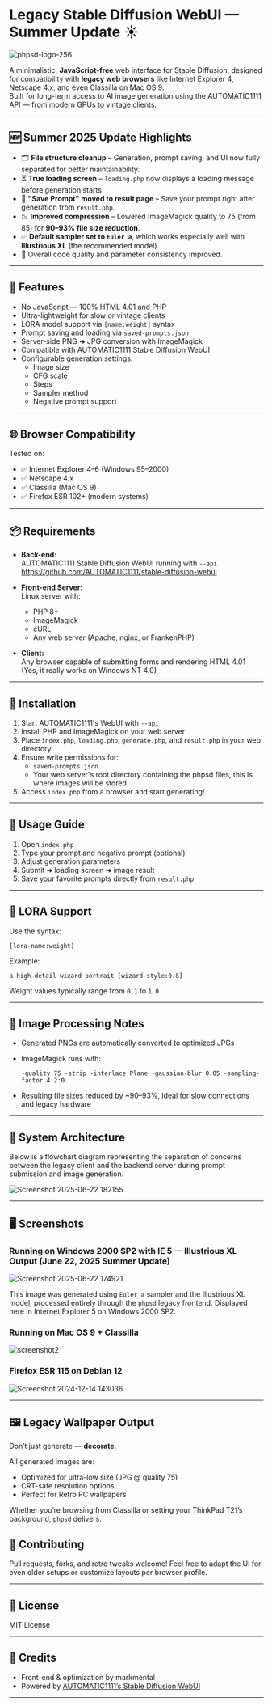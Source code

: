 # Legacy Stable Diffusion WebUI — Summer Update ☀️

![phpsd-logo-256](https://github.com/user-attachments/assets/9ca5934f-97e2-4885-bf06-a93dcfc393a6)

A minimalistic, **JavaScript-free** web interface for Stable Diffusion, designed for compatibility with **legacy web browsers** like Internet Explorer 4, Netscape 4.x, and even Classilla on Mac OS 9.  
Built for long-term access to AI image generation using the AUTOMATIC1111 API — from modern GPUs to vintage clients.

---

## 🆕 Summer 2025 Update Highlights

- 🗂 **File structure cleanup** – Generation, prompt saving, and UI now fully separated for better maintainability.
- ⏳ **True loading screen** – `loading.php` now displays a loading message before generation starts.
- 💾 **"Save Prompt" moved to result page** – Save your prompt right after generation from `result.php`.
- 📉 **Improved compression** – Lowered ImageMagick quality to 75 (from 85) for **90–93% file size reduction**.
- ✅ **Default sampler set to `Euler a`**, which works especially well with **Illustrious XL** (the recommended model).
- 🧼 Overall code quality and parameter consistency improved.

---

## 🔧 Features

- No JavaScript — 100% HTML 4.01 and PHP
- Ultra-lightweight for slow or vintage clients
- LORA model support via `[name:weight]` syntax
- Prompt saving and loading via `saved-prompts.json`
- Server-side PNG ➜ JPG conversion with ImageMagick
- Compatible with AUTOMATIC1111 Stable Diffusion WebUI
- Configurable generation settings:
  - Image size
  - CFG scale
  - Steps
  - Sampler method
  - Negative prompt support

---

## 🌐 Browser Compatibility

Tested on:

- ✅ Internet Explorer 4–6 (Windows 95–2000)
- ✅ Netscape 4.x
- ✅ Classilla (Mac OS 9)
- ✅ Firefox ESR 102+ (modern systems)

---

## 📦 Requirements

- **Back-end:**  
  AUTOMATIC1111 Stable Diffusion WebUI running with `--api`  
  https://github.com/AUTOMATIC1111/stable-diffusion-webui

- **Front-end Server:**  
  Linux server with:
  - PHP 8+
  - ImageMagick
  - cURL
  - Any web server (Apache, nginx, or FrankenPHP)

- **Client:**  
  Any browser capable of submitting forms and rendering HTML 4.01  
  (Yes, it really works on Windows NT 4.0)

---

## 🧪 Installation

1. Start AUTOMATIC1111's WebUI with `--api`
2. Install PHP and ImageMagick on your web server
3. Place `index.php`, `loading.php`, `generate.php`, and `result.php` in your web directory
4. Ensure write permissions for:
   - `saved-prompts.json`
   - Your web server's root directory containing the phpsd files, this is where images will be stored
5. Access `index.php` from a browser and start generating!

---

## 🧭 Usage Guide

1. Open `index.php`
2. Type your prompt and negative prompt (optional)
3. Adjust generation parameters
4. Submit ➜ loading screen ➜ image result
5. Save your favorite prompts directly from `result.php`

---

## 🧠 LORA Support

Use the syntax:

```text
[lora-name:weight]
````

Example:

```text
a high-detail wizard portrait [wizard-style:0.8]
```

Weight values typically range from `0.1` to `1.0`

---

## 📸 Image Processing Notes

* Generated PNGs are automatically converted to optimized JPGs
* ImageMagick runs with:

  ```
  -quality 75 -strip -interlace Plane -gaussian-blur 0.05 -sampling-factor 4:2:0
  ```
* Resulting file sizes reduced by \~90–93%, ideal for slow connections and legacy hardware

---


## 🧭 System Architecture

Below is a flowchart diagram representing the separation of concerns between the legacy client and the backend server during prompt submission and image generation.

![Screenshot 2025-06-22 182155](https://github.com/user-attachments/assets/810aa3d3-c13d-4aeb-9a10-121e501d89b4)

---

## 🖥️ Screenshots

### Running on Windows 2000 SP2 with IE 5 — Illustrious XL Output (June 22, 2025 Summer Update)
![Screenshot 2025-06-22 174921](https://github.com/user-attachments/assets/0224a7ab-fc9a-4aeb-bfc1-5a48d476041e)

This image was generated using `Euler a` sampler and the Illustrious XL model, processed entirely through the `phpsd` legacy frontend. Displayed here in Internet Explorer 5 on Windows 2000 SP2.


### Running on Mac OS 9 + Classilla

![screenshot2](https://github.com/user-attachments/assets/5284613c-9060-49d4-aed6-5d7fa1d041d3)

### Firefox ESR 115 on Debian 12

![Screenshot 2024-12-14 143036](https://github.com/user-attachments/assets/9745d00f-57cc-4788-a17d-43782d7e6fa3)

---

## 🖼️ Legacy Wallpaper Output

Don’t just generate — **decorate**.

All generated images are:
- Optimized for ultra-low size (JPG @ quality 75)
- CRT-safe resolution options
- Perfect for Retro PC wallpapers

Whether you’re browsing from Classilla or setting your ThinkPad T21’s background, `phpsd` delivers.


## 🤝 Contributing

Pull requests, forks, and retro tweaks welcome!
Feel free to adapt the UI for even older setups or customize layouts per browser profile.

---


## 📜 License

MIT License

---

## 🧠 Credits

* Front-end & optimization by markmental
* Powered by [AUTOMATIC1111’s Stable Diffusion WebUI](https://github.com/AUTOMATIC1111/stable-diffusion-webui)

---



